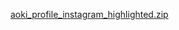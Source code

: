 [aoki_profile_instagram_highlighted.zip](https://github.com/user-attachments/files/19884505/aoki_profile_instagram_highlighted.zip)
